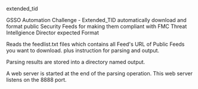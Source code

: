 extended_tid

GSSO Automation Challenge - Extended_TID automatically download and format public Security Feeds for making them compliant with FMC Threat Intellgience Director expected Format

Reads the feedlist.txt files which contains all Feed's URL of Public Feeds you want to download. plus instruction for parsing and output.

Parsing results are stored into a directory named output.

A web server is started at the end of the parsing operation. This web server listens on the 8888 port.